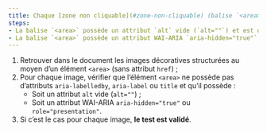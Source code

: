 ```yaml
---
title: Chaque [zone non cliquable](#zone-non-cliquable) (balise `<area>` sans attribut `href`) [de décoration](#image-de-decoration), vérifie-t-elle une de ces conditions ?
steps:
- La balise `<area>` possède un attribut `alt` vide (`alt=""`) et est dépourvue de tout autre attribut permettant de fournir une [alternative textuelle](#alternative-textuelle-image) ;
- La balise `<area>` possède un attribut WAI-ARIA `aria-hidden="true"` ou `role="presentation"`.
---
```


1. Retrouver dans le document les images décoratives structurées au moyen d’un élément `<area>` (sans attribut `href`) ;
2. Pour chaque image, vérifier que l’élément `<area>` ne possède pas d’attributs `aria-labelledby`, `aria-label` ou `title` et qu’il possède :
    * Soit un attribut `alt` vide (`alt=""`) ;
    * Soit un attribut WAI-ARIA `aria-hidden="true"` ou `role="presentation"`.
3. Si c’est le cas pour chaque image, **le test est validé**.
